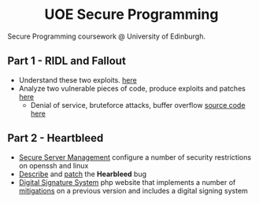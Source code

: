 <h1 align="center">
  UOE Secure Programming
</h1>

Secure Programming coursework @ University of Edinburgh.

## Part 1 - RIDL and Fallout
* Understand these two exploits. [here](https://github.com/msramalho/uoe-secure-programming/blob/master/part1/answers1.md)
* Analyze two vulnerable pieces of code, produce exploits and patches [here](https://github.com/msramalho/uoe-secure-programming/blob/master/part1/answers2.md)
  * Denial of service, bruteforce attacks, buffer overflow [source code here](https://github.com/msramalho/uoe-secure-programming/tree/master/part1/exploit)

## Part 2 - Heartbleed
* [Secure Server Management](https://github.com/msramalho/uoe-secure-programming/blob/master/part2/sshconfig.tar.gz) configure a number of security restrictions on openssh and linux
* [Describe](https://github.com/msramalho/uoe-secure-programming/blob/master/part2/answers3.md) and [patch](https://github.com/msramalho/uoe-secure-programming/blob/master/part2/question3.diff) the **Hearbleed** bug
* [Digital Signature System](https://github.com/msramalho/uoe-secure-programming/tree/master/part2/html) php website that implements a number of [mitigations](https://github.com/msramalho/uoe-secure-programming/blob/master/part2/answers3.md#e-security-evaluation-and-countermeasures) on a previous version and includes a digital signing system
